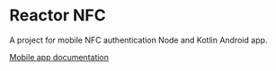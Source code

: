 # Reactor NFC
A project for mobile NFC authentication
Node and Kotlin Android app.

[Mobile app documentation](https://achudy.github.io/reactor-nfc/index.html)
